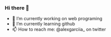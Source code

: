 ### Hi there 👋

- 🔭 I’m currently working on web programing
- 🌱 I’m currently learning github
- 📫 How to reach me: @alexgarciia_ on twitter


<!--
**alexgrcia/alexgrcia** is a ✨ _special_ ✨ repository because its `README.md` (this file) appears on your GitHub profile.

Here are some ideas to get you started:

- 🔭 I’m currently working on ...
- 🌱 I’m currently learning ...
- 👯 I’m looking to collaborate on ...
- 🤔 I’m looking for help with ...
- 💬 Ask me about ...
- 📫 How to reach me: ...
- 😄 Pronouns: ...
- ⚡ Fun fact: ...
-->
